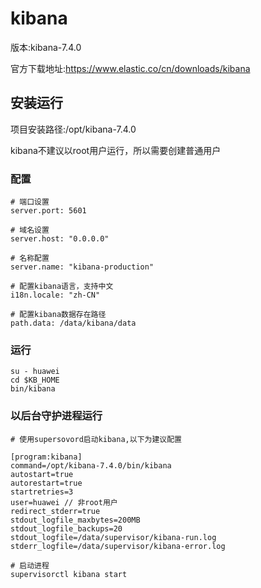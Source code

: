 # kibana

版本:kibana-7.4.0

官方下载地址:https://www.elastic.co/cn/downloads/kibana

## 安装运行

项目安装路径:/opt/kibana-7.4.0

kibana不建议以root用户运行，所以需要创建普通用户

### 配置
```
# 端口设置
server.port: 5601

# 域名设置
server.host: "0.0.0.0"

# 名称配置
server.name: "kibana-production"

# 配置kibana语言，支持中文
i18n.locale: "zh-CN" 

# 配置kibana数据存在路径
path.data: /data/kibana/data
```

### 运行
```
su - huawei
cd $KB_HOME
bin/kibana
```

### 以后台守护进程运行
```
# 使用supersovord启动kibana,以下为建议配置

[program:kibana]
command=/opt/kibana-7.4.0/bin/kibana
autostart=true
autorestart=true
startretries=3
user=huawei // 非root用户
redirect_stderr=true
stdout_logfile_maxbytes=200MB
stdout_logfile_backups=20
stdout_logfile=/data/supervisor/kibana-run.log
stderr_logfile=/data/supervisor/kibana-error.log

# 启动进程
supervisorctl kibana start
```